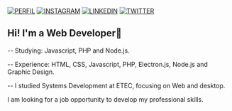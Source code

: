 [![PERFIL](https://img.shields.io/badge/perfil%20-%23323330.svg?&style=for-the-badge&logo=perfil&logoColor=black&color=EBC309)](https://github.com/ojoaovs)
[![INSTAGRAM](https://img.shields.io/badge/Instagram%20-%23323330.svg?&style=for-the-badge&logo=Instagram&logoColor=white&color=D2287A)](https://www.instagram.com/ojoaovs)
[![LINKEDIN](https://img.shields.io/badge/Linkedin%20-%23323330.svg?&style=for-the-badge&logo=Linkedin&logoColor=white&color=0A63BC)](https://www.linkedin.com/in/ojoaovs)
[![TWITTER](https://img.shields.io/badge/Twitter%20-%23323330.svg?&style=for-the-badge&logo=Twitter&logoColor=white&color=2CA5DA)](https://twitter.com/ojoaovs)

## Hi! I'm a Web Developer👋

-- Studying: Javascript, PHP and Node.js.

-- Experience: HTML, CSS, Javascript, PHP, Electron.js, Node.js and Graphic Design.

-- I studied Systems Development at ETEC, focusing on Web and desktop.


I am looking for a job opportunity to develop my professional skills.
